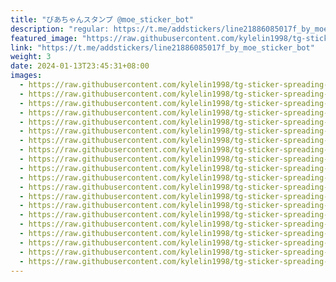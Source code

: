 ```yaml
---
title: "びあちゃんスタンプ @moe_sticker_bot"
description: "regular: https://t.me/addstickers/line21886085017f_by_moe_sticker_bot"
featured_image: "https://raw.githubusercontent.com/kylelin1998/tg-sticker-spreading-worldwide-images/main/img/5f24aaee-7648-46cc-8fae-54fa1d56c739.jpg"
link: "https://t.me/addstickers/line21886085017f_by_moe_sticker_bot"
weight: 3
date: 2024-01-13T23:45:31+08:00
images:
  - https://raw.githubusercontent.com/kylelin1998/tg-sticker-spreading-worldwide-images/main/img/5f24aaee-7648-46cc-8fae-54fa1d56c739.jpg
  - https://raw.githubusercontent.com/kylelin1998/tg-sticker-spreading-worldwide-images/main/img/409e0565-ae0f-46c2-9dcf-87ed4a17e1b0.jpg
  - https://raw.githubusercontent.com/kylelin1998/tg-sticker-spreading-worldwide-images/main/img/d71932bb-742d-4997-ada8-7f2f34485d04.jpg
  - https://raw.githubusercontent.com/kylelin1998/tg-sticker-spreading-worldwide-images/main/img/d2dff988-18db-48eb-9488-9a478bc15933.jpg
  - https://raw.githubusercontent.com/kylelin1998/tg-sticker-spreading-worldwide-images/main/img/77408584-c2f6-40aa-b287-518ea2a657c0.jpg
  - https://raw.githubusercontent.com/kylelin1998/tg-sticker-spreading-worldwide-images/main/img/40bfe2aa-2eb5-4075-935b-8248ca0f70d6.jpg
  - https://raw.githubusercontent.com/kylelin1998/tg-sticker-spreading-worldwide-images/main/img/04f1314b-d378-42a5-b8fc-66fbf8363c6a.jpg
  - https://raw.githubusercontent.com/kylelin1998/tg-sticker-spreading-worldwide-images/main/img/e955447f-aca3-4201-89a4-5a34b7c0c319.jpg
  - https://raw.githubusercontent.com/kylelin1998/tg-sticker-spreading-worldwide-images/main/img/5191051f-8d23-4723-b222-bca7ad350640.jpg
  - https://raw.githubusercontent.com/kylelin1998/tg-sticker-spreading-worldwide-images/main/img/21def697-ff89-4cd7-b8e0-4c78d056bde5.jpg
  - https://raw.githubusercontent.com/kylelin1998/tg-sticker-spreading-worldwide-images/main/img/48c81e13-2e55-4cd6-af0f-36493eed6f8e.jpg
  - https://raw.githubusercontent.com/kylelin1998/tg-sticker-spreading-worldwide-images/main/img/d0986eee-9d65-491d-b25e-aa47d49ab84f.jpg
  - https://raw.githubusercontent.com/kylelin1998/tg-sticker-spreading-worldwide-images/main/img/ba7e6bd2-600a-425f-874a-b87f6df1c4be.jpg
  - https://raw.githubusercontent.com/kylelin1998/tg-sticker-spreading-worldwide-images/main/img/bfb00631-46fe-4568-a8d2-b10f81a00685.jpg
  - https://raw.githubusercontent.com/kylelin1998/tg-sticker-spreading-worldwide-images/main/img/e27c8f9a-b8cb-42d0-b269-9c94d936285f.jpg
  - https://raw.githubusercontent.com/kylelin1998/tg-sticker-spreading-worldwide-images/main/img/3d8623a4-9018-4da4-87a2-f8ffbea69199.jpg
  - https://raw.githubusercontent.com/kylelin1998/tg-sticker-spreading-worldwide-images/main/img/83fb750c-fdf4-417e-91ff-13d3bd140e9f.jpg
  - https://raw.githubusercontent.com/kylelin1998/tg-sticker-spreading-worldwide-images/main/img/601c01fd-19bb-41dd-bfef-9a118e86a801.jpg
  - https://raw.githubusercontent.com/kylelin1998/tg-sticker-spreading-worldwide-images/main/img/5a4da812-839e-4aca-b6f4-15ac7d5f4738.jpg
  - https://raw.githubusercontent.com/kylelin1998/tg-sticker-spreading-worldwide-images/main/img/3e477039-261a-4a54-9528-684f8c1d61d0.jpg
---
```

